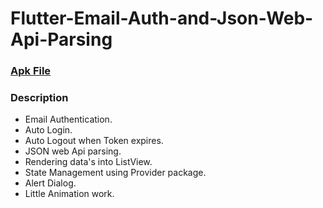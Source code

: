 # Flutter-Email-Auth-and-Json-Web-Api-Parsing

### [Apk File](https://drive.google.com/file/d/1mZtSAvNN6yGOFVrfAghvsUH4CsvDW6Pg/view?usp=sharing)

### Description
 * Email Authentication.
 * Auto Login.
 * Auto Logout when Token expires.
 * JSON web Api parsing.
 * Rendering data's into ListView.
 * State Management using Provider package.
 * Alert Dialog.
 * Little Animation work.
